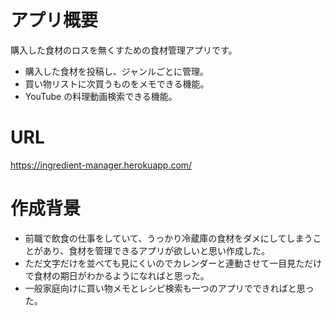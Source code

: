 # アプリ概要

購入した食材のロスを無くすための食材管理アプリです。

- 購入した食材を投稿し、ジャンルごとに管理。
- 買い物リストに次買うものをメモできる機能。
- YouTube の料理動画検索できる機能。

# URL

https://ingredient-manager.herokuapp.com/

# 作成背景

- 前職で飲食の仕事をしていて、うっかり冷蔵庫の食材をダメにしてしまうことがあり、食材を管理できるアプリが欲しいと思い作成した。
- ただ文字だけを並べても見にくいのでカレンダーと連動させて一目見ただけで食材の期日がわかるようになればと思った。
- 一般家庭向けに買い物メモとレシピ検索も一つのアプリでできればと思った。
